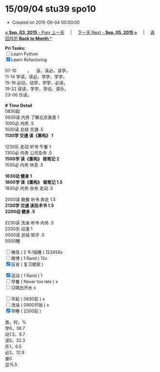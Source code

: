 # 15/09/04 stu39 spo10

- Created on 2015-09-04 00:00:00

[**< Sep. 03, 2015** - Prev 上一天](/lifelogs/2015/09/d03.md) &nbsp; &nbsp; | &nbsp; &nbsp; [下一天 Next - **Sep. 05, 2015 >**](/lifelogs/2015/09/d05.md) &nbsp; &nbsp; |  &nbsp; &nbsp; [返回月历 **Back to Month ^**](/lifelogs/2015/09/index.md)
<br/><div><strong>Pri Tasks:</strong></div><div><input type="checkbox"/>Learn Python</div><div><input checked="true" type="checkbox"/>Learn Refactoring</div><div><br/></div><div>07-10         ，    读，读必，读学，</div><div>11-14 学读，读必，学学，学学，</div><div>15-18 必动，动学，学学，必读，</div><div>19-22 读读，学学，学动，读乐，</div><div>23-00 乐读。</div><div><br/></div><div><b># Time Detail</b></div><div>0830起</div><div>0930读 内务 了解北京美食 1</div><div>1000必 内务 .5</div><div>1030读 总结 交通 .5</div><div><strong>1130学 交通 读《重构》 1</strong></div><div><br clear="none"/></div><div>1230乐 走动 听书 午餐 1</div><div>1300必 内务 公司杂务 .5</div><div><strong>1500学 </strong><strong><strong>读《重构》 做笔记 2</strong></strong></div><div>1530必 内务 休息 .5</div><div><br/></div><div><b>1630动 健身 1</b></div><div><b>1800学 </b><strong><strong>读《重构》 做笔记 1.5</strong></strong></div><div>1830必 内务 杂务 走动 .5</div><div><br/></div><div>2000读 晚餐 听书 奔走 1.5</div><div><b>2130学 交通 读技术书 1.5</b></div><div><b>2200动 健身 .5</b></div><div><b><br/></b></div><div>2230读 洗澡 听书 内务 .5</div><div>2330乐 动漫 1</div><div>0000读 总结 知乎 .5</div><div>0000睡</div><div><br/></div><div><input type="checkbox"/>微信 ( 2 午/临睡 ) 123456x</div><div><input type="checkbox"/>微博 ( 1 Rand ) 12x</div><div><input checked="true" type="checkbox"/>反省 ( 复习框架 ) </div><div><br/></div><div><div><input checked="true" type="checkbox"/>运动 ( 1 Rand ) 1</div><div><input type="checkbox"/>早餐 ( Never too late ) x</div></div><div><input type="checkbox"/>只喝白开水 x</div><div><br/></div><div><input type="checkbox"/>早起 ( 0830前 ) x</div><div><input type="checkbox"/>洗澡 ( 0900开始 ) x<br/></div><div><input checked="true" type="checkbox"/>早睡 ( 2300前 ) </div><div><br clear="none"/></div><div>类，时，%</div><div>学6，38.7</div><div>动1.5，9.7</div><div>读5，32.3</div><div>乐1，6.5</div><div>必2，12.9<br clear="none"/>废0<br clear="none"/>总15.5</div>

